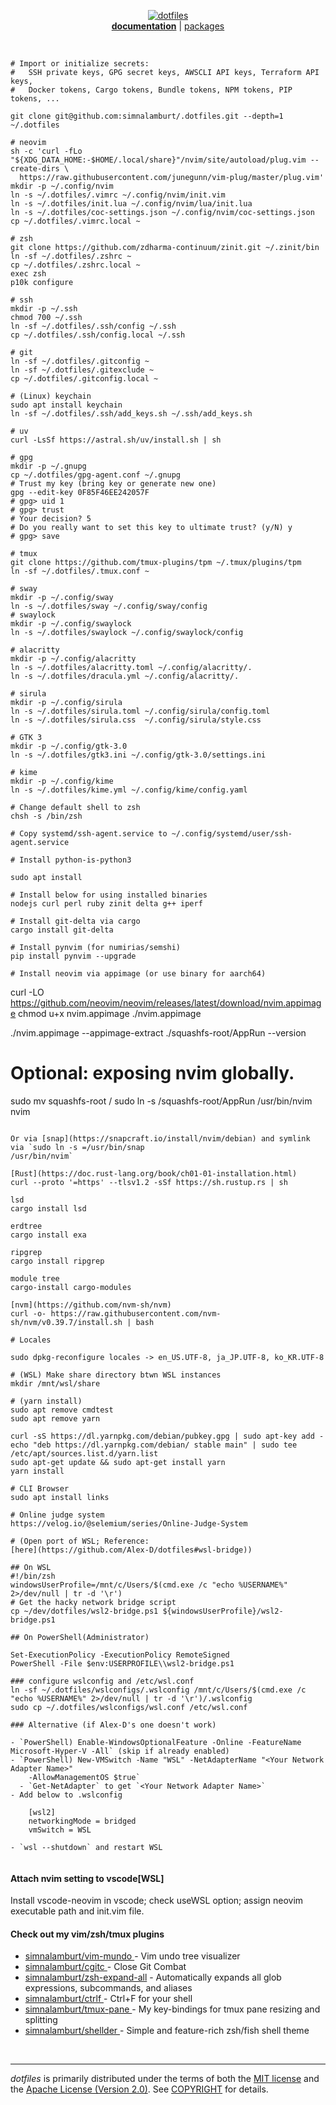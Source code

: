 <p align=center>
  <a href="https://github.com/simnalamburt">
    <img alt="dotfiles" src="https://raw.githubusercontent.com/simnalamburt/i/master/.dotfiles/logo.png">
  </a>
  <br>
  <b><a href="docs/">documentation</a></b> | <a href="packages/">packages</a>
</p>

<br>

```shell
# Import or initialize secrets:
#   SSH private keys, GPG secret keys, AWSCLI API keys, Terraform API keys,
#   Docker tokens, Cargo tokens, Bundle tokens, NPM tokens, PIP tokens, ...

git clone git@github.com:simnalamburt/.dotfiles.git --depth=1 ~/.dotfiles

# neovim
sh -c 'curl -fLo "${XDG_DATA_HOME:-$HOME/.local/share}"/nvim/site/autoload/plug.vim --create-dirs \
  https://raw.githubusercontent.com/junegunn/vim-plug/master/plug.vim'
mkdir -p ~/.config/nvim
ln -s ~/.dotfiles/.vimrc ~/.config/nvim/init.vim
ln -s ~/.dotfiles/init.lua ~/.config/nvim/lua/init.lua
ln -s ~/.dotfiles/coc-settings.json ~/.config/nvim/coc-settings.json
cp ~/.dotfiles/.vimrc.local ~

# zsh
git clone https://github.com/zdharma-continuum/zinit.git ~/.zinit/bin
ln -sf ~/.dotfiles/.zshrc ~
cp ~/.dotfiles/.zshrc.local ~
exec zsh
p10k configure

# ssh
mkdir -p ~/.ssh
chmod 700 ~/.ssh
ln -sf ~/.dotfiles/.ssh/config ~/.ssh
cp ~/.dotfiles/.ssh/config.local ~/.ssh

# git
ln -sf ~/.dotfiles/.gitconfig ~
ln -sf ~/.dotfiles/.gitexclude ~
cp ~/.dotfiles/.gitconfig.local ~

# (Linux) keychain
sudo apt install keychain
ln -sf ~/.dotfiles/.ssh/add_keys.sh ~/.ssh/add_keys.sh

# uv
curl -LsSf https://astral.sh/uv/install.sh | sh

# gpg
mkdir -p ~/.gnupg
cp ~/.dotfiles/gpg-agent.conf ~/.gnupg
# Trust my key (bring key or generate new one)
gpg --edit-key 0F85F46EE242057F
# gpg> uid 1
# gpg> trust
# Your decision? 5
# Do you really want to set this key to ultimate trust? (y/N) y
# gpg> save

# tmux
git clone https://github.com/tmux-plugins/tpm ~/.tmux/plugins/tpm
ln -sf ~/.dotfiles/.tmux.conf ~

# sway
mkdir -p ~/.config/sway
ln -s ~/.dotfiles/sway ~/.config/sway/config
# swaylock
mkdir -p ~/.config/swaylock
ln -s ~/.dotfiles/swaylock ~/.config/swaylock/config

# alacritty
mkdir -p ~/.config/alacritty
ln -s ~/.dotfiles/alacritty.toml ~/.config/alacritty/.
ln -s ~/.dotfiles/dracula.yml ~/.config/alacritty/.

# sirula
mkdir -p ~/.config/sirula
ln -s ~/.dotfiles/sirula.toml ~/.config/sirula/config.toml
ln -s ~/.dotfiles/sirula.css  ~/.config/sirula/style.css

# GTK 3
mkdir -p ~/.config/gtk-3.0
ln -s ~/.dotfiles/gtk3.ini ~/.config/gtk-3.0/settings.ini

# kime
mkdir -p ~/.config/kime
ln -s ~/.dotfiles/kime.yml ~/.config/kime/config.yaml

# Change default shell to zsh
chsh -s /bin/zsh

# Copy systemd/ssh-agent.service to ~/.config/systemd/user/ssh-agent.service

# Install python-is-python3

sudo apt install 

# Install below for using installed binaries
nodejs curl perl ruby zinit delta g++ iperf

# Install git-delta via cargo
cargo install git-delta

# Install pynvim (for numirias/semshi)
pip install pynvim --upgrade

# Install neovim via appimage (or use binary for aarch64)

```
curl -LO https://github.com/neovim/neovim/releases/latest/download/nvim.appimage
chmod u+x nvim.appimage
./nvim.appimage

./nvim.appimage --appimage-extract
./squashfs-root/AppRun --version

# Optional: exposing nvim globally.
sudo mv squashfs-root /
sudo ln -s /squashfs-root/AppRun /usr/bin/nvim
nvim
```

Or via [snap](https://snapcraft.io/install/nvim/debian) and symlink via `sudo ln -s =/usr/bin/snap
/usr/bin/nvim`

[Rust](https://doc.rust-lang.org/book/ch01-01-installation.html)
curl --proto '=https' --tlsv1.2 -sSf https://sh.rustup.rs | sh

lsd
cargo install lsd

erdtree
cargo install exa

ripgrep
cargo install ripgrep

module tree
cargo-install cargo-modules

[nvm](https://github.com/nvm-sh/nvm)
curl -o- https://raw.githubusercontent.com/nvm-sh/nvm/v0.39.7/install.sh | bash

# Locales

sudo dpkg-reconfigure locales -> en_US.UTF-8, ja_JP.UTF-8, ko_KR.UTF-8

# (WSL) Make share directory btwn WSL instances
mkdir /mnt/wsl/share

# (yarn install)
sudo apt remove cmdtest
sudo apt remove yarn
 
curl -sS https://dl.yarnpkg.com/debian/pubkey.gpg | sudo apt-key add -
echo "deb https://dl.yarnpkg.com/debian/ stable main" | sudo tee /etc/apt/sources.list.d/yarn.list
sudo apt-get update && sudo apt-get install yarn
yarn install

# CLI Browser
sudo apt install links

# Online judge system
https://velog.io/@selemium/series/Online-Judge-System

# (Open port of WSL; Reference:
[here](https://github.com/Alex-D/dotfiles#wsl-bridge))

## On WSL
#!/bin/zsh
windowsUserProfile=/mnt/c/Users/$(cmd.exe /c "echo %USERNAME%" 2>/dev/null | tr -d '\r')
# Get the hacky network bridge script
cp ~/dev/dotfiles/wsl2-bridge.ps1 ${windowsUserProfile}/wsl2-bridge.ps1

## On PowerShell(Administrator)

Set-ExecutionPolicy -ExecutionPolicy RemoteSigned
PowerShell -File $env:USERPROFILE\\wsl2-bridge.ps1

### configure wslconfig and /etc/wsl.conf
ln -sf ~/.dotfiles/wslconfigs/.wslconfig /mnt/c/Users/$(cmd.exe /c "echo %USERNAME%" 2>/dev/null | tr -d '\r')/.wslconfig
sudo cp ~/.dotfiles/wslconfigs/wsl.conf /etc/wsl.conf

### Alternative (if Alex-D's one doesn't work)

- `PowerShell) Enable-WindowsOptionalFeature -Online -FeatureName Microsoft-Hyper-V -All` (skip if already enabled)
- `PowerShell) New-VMSwitch -Name "WSL" -NetAdapterName "<Your Network Adapter Name>"
    -AllowManagementOS $true`
  - `Get-NetAdapter` to get `<Your Network Adapter Name>`
- Add below to .wslconfig

    [wsl2]
    networkingMode = bridged
    vmSwitch = WSL

- `wsl --shutdown` and restart WSL


```
#### Attach nvim setting to vscode[WSL]
Install vscode-neovim in vscode; check useWSL option; assign neovim executable
path and init.vim file.

#### Check out my vim/zsh/tmux plugins
- [simnalamburt/vim-mundo     ](https://github.com/simnalamburt/vim-mundo) - Vim undo tree visualizer
- [simnalamburt/cgitc         ](https://github.com/simnalamburt/cgitc) - Close Git Combat
- [simnalamburt/zsh-expand-all](https://github.com/simnalamburt/zsh-expand-all) - Automatically expands all glob expressions, subcommands, and aliases
- [simnalamburt/ctrlf         ](https://github.com/simnalamburt/ctrlf) - Ctrl+F for your shell
- [simnalamburt/tmux-pane     ](https://github.com/simnalamburt/tmux-pane) - My key-bindings for tmux pane resizing and splitting
- [simnalamburt/shellder      ](https://github.com/simnalamburt/shellder) - Simple and feature-rich zsh/fish shell theme

<br>

--------
*dotfiles* is primarily distributed under the terms of both the [MIT license]
and the [Apache License (Version 2.0)]. See [COPYRIGHT] for details.

[MIT license]: LICENSE-MIT
[Apache License (Version 2.0)]: LICENSE-APACHE
[COPYRIGHT]: COPYRIGHT
